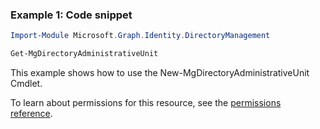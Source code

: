 ### Example 1: Code snippet

```powershellImport-Module Microsoft.Graph.Identity.DirectoryManagement

Get-MgDirectoryAdministrativeUnit
```
This example shows how to use the New-MgDirectoryAdministrativeUnit Cmdlet.
To learn about permissions for this resource, see the [permissions reference](/graph/permissions-reference).

